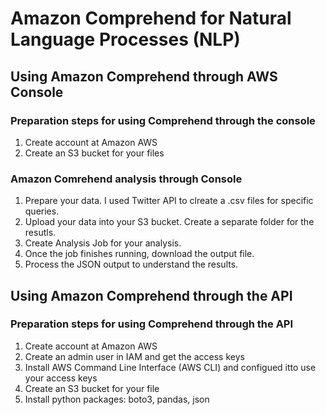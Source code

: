 # Amazon Comprehend for Natural Language Processes (NLP)

## Using Amazon Comprehend through AWS Console
### Preparation steps for using Comprehend through the console
1. Create account at Amazon AWS
2. Create an S3 bucket for your files

### Amazon Comrehend analysis through Console
1. Prepare your data. I used Twitter API to clreate a .csv files for specific queries. 
2. Upload your data into your S3 bucket. Create a separate folder for the resutls.
3. Create Analysis Job for your analysis.
4. Once the job finishes running, download the output file.
5. Process the JSON output to understand the results.

## Using Amazon Comprehend through the API
### Preparation steps for using Comprehend through the API
1. Create account at Amazon AWS
2. Create an admin user in IAM and get the access keys
3. Install AWS Command Line Interface (AWS CLI) and configued itto use your access keys
4. Create an S3 bucket for your file
5. Install python packages: boto3, pandas, json

